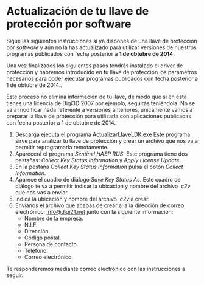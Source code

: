 # Actualización de tu llave de protección por software

Sigue las siguientes instrucciones si ya dispones de una llave de protección por _software_ y aún no la has actualizado para utilizar versiones de nuestros programas publicados con fecha posterior a **1 de obtubre de 2014**:

Una vez finalizados los siguientes pasos tendrás instalado el driver de protección y habremos introducido en tu llave de protección los parámetros necesarios para poder ejecutar programas publicados con fecha posterior a 1 de obtubre de 2014._._

Este proceso no elimina información de tu llave, de modo que si en ésta tienes una licencia de Digi3D 2007 por ejemplo, seguirás teniéndola. No se va a modificar nada referente a versiones anteriores, únicamente vamos a preparar la llave de protección para utilizarla con aplicaciones publicadas con fecha posterior a 1 de obtubre de 2014.  


1. Descarga ejecuta el programa [ActualizarLlaveLDK.exe](http://digi21.blob.core.windows.net/download/ActualizarLlaveLDK.exe) Este programa sirve para analizar tu llave de protección y crear un archivo que nos va a permitir reprogramarla remotamente.
2. Aparecerá el programa _Sentinel HASP RUS_. Este programa tiene dos pestañas: _Collect Key Status Information_ y _Apply License Update_.
3. En la pestaña _Collect Key Status Information_ pulsa el botón _Collect Information._
4. Aparece el cuadro de diálogo _Save Key Status As_. Este cuadro de diálogo te va a permitir indicar la ubicación y nombre del archivo _.c2v_ que nos vas a enviar.
5. Indica la ubicación y nombre del archivo _.c2v_ a crear.
6. Envíanos el archivo que acabas de crear a la la dirección de correo electrónico: [info@digi21.net](mailto:info@digi21.net) junto con la siguiente información:
   * Nombre de la empresa.
   * N.I.F.
   * Dirección.
   * Código postal.
   * Persona de contacto.
   * Teléfono.
   * Correo electrónico.

Te responderemos mediante correo electrónico con las instrucciones a seguir.



